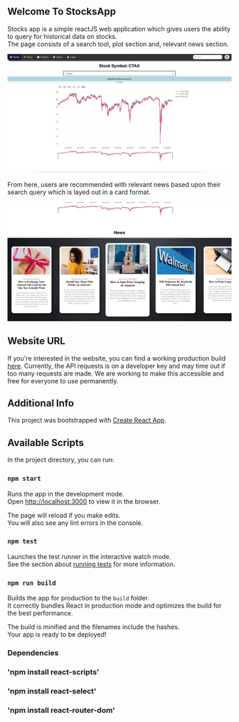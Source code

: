 
## Welcome To StocksApp 

Stocks app is a simple reactJS web application which gives users the ability to query for historical data on stocks. <br> 
The page consists of a search tool, plot section and, relevant news section. 

![image](src/images/StocksJS.png)

From here, users are recommended with relevant news based upon their search query which is layed out in a card format. 

![image](src/images/StockJSRelevantNews.png)

## Website URL

If you're interested in the website, you can find a working production build [here](http://tdcmarketwatcher.s3-website.ca-central-1.amazonaws.com). Currently, the API requests is on a developer key and may time out if too many requests are made. We are working to make this accessible and free for everyone to use permanently.

## Additional Info

This project was bootstrapped with [Create React App](https://github.com/facebook/create-react-app).

## Available Scripts

In the project directory, you can run:

### `npm start`

Runs the app in the development mode.<br>
Open [http://localhost:3000](http://localhost:3000) to view it in the browser.

The page will reload if you make edits.<br>
You will also see any lint errors in the console.

### `npm test`

Launches the test runner in the interactive watch mode.<br>
See the section about [running tests](https://facebook.github.io/create-react-app/docs/running-tests) for more information.

### `npm run build`

Builds the app for production to the `build` folder.<br>
It correctly bundles React in production mode and optimizes the build for the best performance.

The build is minified and the filenames include the hashes.<br>
Your app is ready to be deployed!

### Dependencies
### 'npm install react-scripts'
### 'npm install react-select'
### 'npm install react-router-dom'
